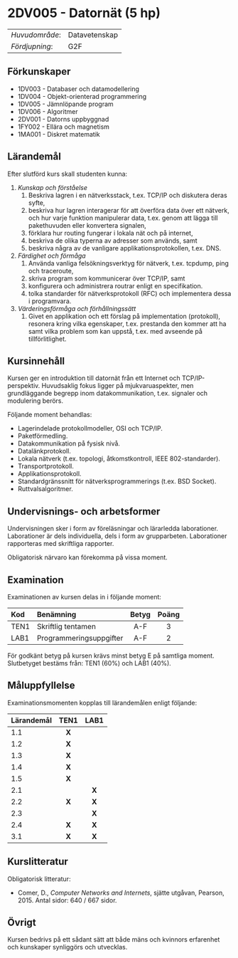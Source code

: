 # 2DV005 - Datornät (5 hp)

|     |     |
| --- | --- | 
| *Huvudområde*: | Datavetenskap | 
| *Fördjupning*: | G2F | 

## Förkunskaper

- 1DV003 - Databaser och datamodellering
- 1DV004 - Objekt-orienterad programmering
- 1DV005 - Jämnlöpande program
- 1DV006 - Algoritmer
- 2DV001 - Datorns uppbyggnad
- 1FY002 - Ellära och magnetism
- 1MA001 - Diskret matematik

## Lärandemål

Efter slutförd kurs skall studenten kunna:

1. *Kunskap och förståelse*
    1. Beskriva lagren i en nätverksstack, t.ex. TCP/IP och diskutera deras syfte,
    2. beskriva hur lagren interagerar för att överföra data över ett nätverk, och hur varje funktion manipulerar data, t.ex. genom att lägga till pakethuvuden eller konvertera signalen,
    3. förklara hur routing fungerar i lokala nät och på internet,
    4. beskriva de olika typerna av adresser som används, samt
    5. beskriva några av de vanligare applikationsprotokollen, t.ex. DNS.
2. *Färdighet och förmåga*
    1. Använda vanliga felsökningsverktyg för nätverk, t.ex. tcpdump, ping och traceroute,
    2. skriva program som kommunicerar över TCP/IP, samt
    3. konfigurera och administrera routrar enligt en specifikation.
    4. tolka standarder för nätverksprotokoll (RFC) och implementera dessa i programvara.
3. *Värderingsförmåga och förhållningssätt*
    1. Givet en applikation och ett förslag på implementation (protokoll), resonera kring vilka egenskaper, t.ex. prestanda den kommer att ha samt vilka problem som kan uppstå, t.ex. med avseende på tillförlitlighet.
   
## Kursinnehåll

Kursen ger en introduktion till datornät från ett Internet och TCP/IP-perspektiv. Huvudsaklig fokus ligger på mjukvaruaspekter, men grundläggande begrepp inom datakommunikation, t.ex. signaler och modulering berörs.

Följande moment behandlas:

- Lagerindelade protokollmodeller, OSI och TCP/IP.
- Paketförmedling.
- Datakommunikation på fysisk nivå.
- Datalänkprotokoll.
- Lokala nätverk (t.ex. topologi, åtkomstkontroll, IEEE 802-standarder).
- Transportprotokoll.
- Applikationsprotokoll.
- Standardgränssnitt för nätverksprogrammerings (t.ex. BSD Socket).
- Ruttvalsalgoritmer.


## Undervisnings- och arbetsformer

Undervisningen sker i form av föreläsningar och lärarledda laborationer. Laborationer är dels individuella, dels i form av grupparbeten. Laborationer rapporteras med skriftliga rapporter.

Obligatorisk närvaro kan förekomma på vissa moment.

## Examination

Examinationen av kursen delas in i följande moment:

| Kod  | Benämning             | Betyg | Poäng | 
| :--- | :-------------------- | :---: | :---: |
| TEN1 | Skriftlig tentamen    | A-F   | 3     |
| LAB1 | Programmeringsuppgifter | A-F   | 2     |

För godkänt betyg på kursen krävs minst betyg E på samtliga moment. Slutbetyget bestäms från: TEN1 (60%) och LAB1 (40%).

## Måluppfyllelse

Examinationsmomenten kopplas till lärandemålen enligt följande:

| Lärandemål | TEN1  | LAB1  |
| :--------- | :---: | :---: |
| 1.1        | **X** |       |
| 1.2        | **X** |       |
| 1.3        | **X** |       |
| 1.4        | **X** |       |
| 1.5        | **X** |       |
| 2.1        |       | **X** |
| 2.2        | **X** | **X** |
| 2.3        |       | **X** |
| 2.4        | **X** | **X** |
| 3.1        | **X** | **X** |

## Kurslitteratur

Obligatorisk litteratur:

- Comer, D., *Computer Networks and Internets*, sjätte utgåvan, Pearson, 2015. Antal sidor:  640 / 667 sidor. 

## Övrigt

Kursen bedrivs på ett sådant sätt att både mäns och kvinnors erfarenhet och kunskaper synliggörs och utvecklas.
